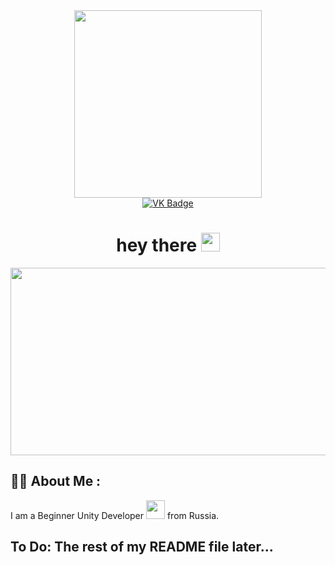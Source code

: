 <div id="header" align="center">
  <img src="https://media.giphy.com/media/j0HjChGV0J44KrrlGv/giphy.gif" width="300"/>
</div>
<div id="badges" align="center">
  <a href="https://vk.com/potehin2018">
    <img src="https://img.shields.io/badge/-%D0%92%D0%9A%D0%BE%D0%BD%D1%82%D0%B0%D0%BA%D1%82%D0%B5-informational?logo=Vk&style=for-the-badge" alt="VK Badge"/>
  </a>
</div>
<div id="views-counter" align="center">
  <img src="https://komarev.com/ghpvc/?username=nikolay-potehin&style=flat-square&color=blue" alt=""/>
</div>
<h1 align="center">
  hey there
  <img src="https://media.giphy.com/media/hvRJCLFzcasrR4ia7z/giphy.gif" width="30px"/>
</h1>
<div id="digital-gif" align="center">
  <img src="https://media.giphy.com/media/dWesBcTLavkZuG35MI/giphy.gif" width="600" height="300"/>
</div>

:man_technologist: About Me :
---

I am a Beginner Unity Developer <img src="https://media.giphy.com/media/WUlplcMpOCEmTGBtBW/giphy.gif" width="30"> from Russia.



To Do: The rest of my README file later...
---
